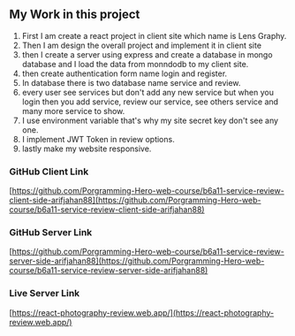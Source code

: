 ## My Work in this project

1. First I am create a react project in client site which name is Lens Graphy.
2. Then I am design the overall project and implement it in client site
3. then I create a server using express and create a database in mongo database and I load the data from monndodb to my client site.
4. then create authentication form name login and register.
5. In database there is two database name service and review.
6. every user see services but don't add any new service but when you login then you add service, review our service, see others service and many more service to show.
7. I use environment variable that's why my site secret key don't see any one.
8. I implement JWT Token in review options.
9. lastly make my website responsive.

### GitHub Client Link

[https://github.com/Porgramming-Hero-web-course/b6a11-service-review-client-side-arifjahan88](https://github.com/Porgramming-Hero-web-course/b6a11-service-review-client-side-arifjahan88)

### GitHub Server Link

[https://github.com/Porgramming-Hero-web-course/b6a11-service-review-server-side-arifjahan88](https://github.com/Porgramming-Hero-web-course/b6a11-service-review-server-side-arifjahan88)

### Live Server Link

[https://react-photography-review.web.app/](https://react-photography-review.web.app/)

